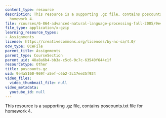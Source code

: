 ```yaml
---
content_type: resource
description: This resource is a supporting .gz file, contains poscounts.txt file for
  homework 4.
file: /courses/6-864-advanced-natural-language-processing-fall-2005/9e4a5160969fa5efc6b22c17ee35f924_poscounts.gz
file_type: application/x-gzip
learning_resource_types:
- Assignments
license: https://creativecommons.org/licenses/by-nc-sa/4.0/
ocw_type: OCWFile
parent_title: Assignments
parent_type: CourseSection
parent_uid: 48a8a6b4-bb3a-c5c6-9c7c-63540f644c1f
resourcetype: Other
title: poscounts.gz
uid: 9e4a5160-969f-a5ef-c6b2-2c17ee35f924
video_files:
  video_thumbnail_file: null
video_metadata:
  youtube_id: null
---
```

This resource is a supporting .gz file, contains poscounts.txt file for homework 4.